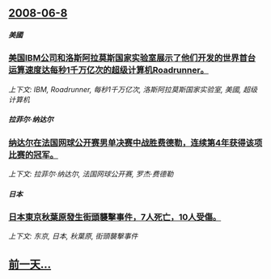 ## [2008-06-8](/news/2008/06/8/index.md)

##### 美國
### [美国IBM公司和洛斯阿拉莫斯国家实验室展示了他们开发的世界首台运算速度达每秒1千万亿次的超级计算机Roadrunner。](/news/2008/06/8/美国IBM公司和洛斯阿拉莫斯国家实验室展示了他们开发的世界首台运算速度达每秒1千万亿次的超级计算机Roadrunner.md)
_上下文: IBM, Roadrunner, 每秒1千万亿次, 洛斯阿拉莫斯国家实验室, 美國, 超级计算机_

##### 拉菲尔·纳达尔
### [纳达尔在法国网球公开赛男单决赛中战胜费德勒，连续第4年获得该项比赛的冠军。](/news/2008/06/8/纳达尔在法国网球公开赛男单决赛中战胜费德勒-连续第4年获得该项比赛的冠军.md)
_上下文: 拉菲尔·纳达尔, 法国网球公开赛, 罗杰·费德勒_

##### 日本
### [日本東京秋葉原發生街頭襲擊事件，7人死亡，10人受傷。](/news/2008/06/8/日本東京秋葉原發生街頭襲擊事件-7人死亡-10人受傷.md)
_上下文: 东京, 日本, 秋葉原, 街頭襲擊事件_

## [前一天...](/news/2008/06/7/index.md)

